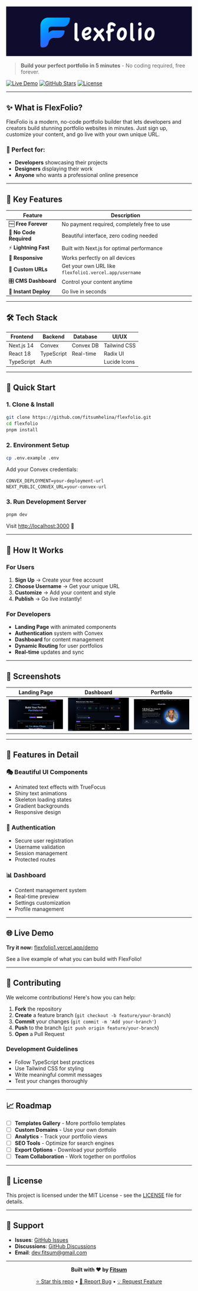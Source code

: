 ![cover](./public/flexfolio_cover_2.jpg)


> **Build your perfect portfolio in 5 minutes** - No coding required, free forever.

[![Live Demo](https://img.shields.io/badge/Live%20Demo-View%20Now-blue?style=for-the-badge&logo=vercel)](https://)
[![GitHub Stars](https://img.shields.io/github/stars/fitsumhelina/flexfolio?style=for-the-badge&logo=github)](https://github.com/fitsumhelina/flexfolio)
[![License](https://img.shields.io/badge/License-MIT-green?style=for-the-badge)](LICENSE)

---

## ✨ What is FlexFolio?

FlexFolio is a modern, no-code portfolio builder that lets developers and creators build stunning portfolio websites in minutes. Just sign up, customize your content, and go live with your own unique URL.

### 🎯 Perfect for:
- **Developers** showcasing their projects
- **Designers** displaying their work
- **Anyone** who wants a professional online presence

---

## 🌟 Key Features

| Feature | Description |
|---------|-------------|
| 🆓 **Free Forever** | No payment required, completely free to use |
| 🎨 **No Code Required** | Beautiful interface, zero coding needed |
| ⚡ **Lightning Fast** | Built with Next.js for optimal performance |
| 📱 **Responsive** | Works perfectly on all devices |
| 🔗 **Custom URLs** | Get your own URL like `flexfolio1.vercel.app/username` |
| 🎛️ **CMS Dashboard** | Control your content anytime |
| 🚀 **Instant Deploy** | Go live in seconds |

---

## 🛠️ Tech Stack

<div align="center">

| Frontend | Backend | Database | UI/UX |
|----------|---------|----------|-------|
| Next.js 14 | Convex | Convex DB | Tailwind CSS |
| React 18 | TypeScript | Real-time | Radix UI |
| TypeScript | Auth | | Lucide Icons |

</div>

---

## 🚀 Quick Start

### 1. Clone & Install
```bash
git clone https://github.com/fitsumhelina/flexfolio.git
cd flexfolio
pnpm install
```

### 2. Environment Setup
```bash
cp .env.example .env
```

Add your Convex credentials:
```env
CONVEX_DEPLOYMENT=your-deployment-url
NEXT_PUBLIC_CONVEX_URL=your-convex-url
```

### 3. Run Development Server
```bash
pnpm dev
```

Visit [http://localhost:3000](http://localhost:3000) 🎉

---

## 🎯 How It Works

### For Users
1. **Sign Up** → Create your free account
2. **Choose Username** → Get your unique URL
3. **Customize** → Add your content and style
4. **Publish** → Go live instantly!

### For Developers
- **Landing Page** with animated components
- **Authentication** system with Convex
- **Dashboard** for content management
- **Dynamic Routing** for user portfolios
- **Real-time** updates and sync

---

## 📸 Screenshots

<div align="center">

| Landing Page | Dashboard | Portfolio |
|--------------|-----------|-----------|
| ![Landing](./public/landingpage.png?text=landing) | ![Dashboard](./public/demodashboard.png?text=Dashboard) | ![Portfolio](./public/demoportfolio.png?text=Portfolio) |

</div>

---

## 🎨 Features in Detail

### 🎭 Beautiful UI Components
- Animated text effects with TrueFocus
- Shiny text animations
- Skeleton loading states
- Gradient backgrounds
- Responsive design

### 🔐 Authentication
- Secure user registration
- Username validation
- Session management
- Protected routes

### 📊 Dashboard
- Content management system
- Real-time preview
- Settings customization
- Profile management

---

## 🌐 Live Demo

**Try it now:** [flexfolio1.vercel.app/demo](https://flexfolio1.vercel.app/demo)

See a live example of what you can build with FlexFolio!

---

## 🤝 Contributing

We welcome contributions! Here's how you can help:

1. **Fork** the repository
2. **Create** a feature branch (`git checkout -b feature/your-branch`)
3. **Commit** your changes (`git commit -m 'Add your-branch'`)
4. **Push** to the branch (`git push origin feature/your-branch`)
5. **Open** a Pull Request

### Development Guidelines
- Follow TypeScript best practices
- Use Tailwind CSS for styling
- Write meaningful commit messages
- Test your changes thoroughly

---

## 📈 Roadmap

- [ ] **Templates Gallery** - More portfolio templates
- [ ] **Custom Domains** - Use your own domain
- [ ] **Analytics** - Track your portfolio views
- [ ] **SEO Tools** - Optimize for search engines
- [ ] **Export Options** - Download your portfolio
- [ ] **Team Collaboration** - Work together on portfolios

---

## 📄 License

This project is licensed under the MIT License - see the [LICENSE](LICENSE) file for details.

---

## 💝 Support

- **Issues**: [GitHub Issues](https://github.com/fitsumhelina/flexfolio/issues)
- **Discussions**: [GitHub Discussions](https://github.com/fitsumhelina/flexfolio/discussions)
- **Email**: [dev.fitsum@gmail.com](mailto:dev.fitsum@gmail.com)

---

<div align="center">

**Built with ❤️ by [Fitsum](https://github.com/fitsumhelina)**

[⭐ Star this repo](https://github.com/fitsumhelina/flexfolio) • [🐛 Report Bug](https://github.com/fitsumhelina/flexfolio/issues) • [💡 Request Feature](https://github.com/fitsumhelina/flexfolio/issues)

</div>